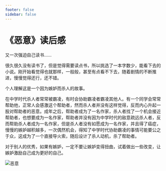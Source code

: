 ```yaml
---
footer: false
sidebar: false
---
```


# 《恶意》读后感

又一次强迫自己读书……

很久很久没有读书了，但是觉得需要读点书，所以挑选了一本字数少，能看下去的小说。刚开始看觉得也就那样，一般般，甚至有点看不下去，随着剧情的不断推进，慢慢觉得还行，还不错。

个人理解这是一个因为嫉妒而杀人的故事。

在中学时代杀人者常常被霸凌，有时会协助霸凌者霸凌其他人。有一个同学会常常帮助他，正常人会感激这个帮助者，然而杀人者并没有这样觉得，反而内心升起一股对帮助者的恶意。成年之后，帮助者成为了一名作家，杀人者找了一个机会接近帮助者，也想要成为一名作家，帮助者并没有因为中学时代的敌意疏远杀人者，反而帮助杀人者成为一名作家，但是杀人者没有如愿成为一名作家，并且得了癌症，慢慢的嫉妒越积越多，一次偶然机会，得知了中学时代协助霸凌的事情可能要公之于众，这成为了一个直接导火索，随后设计了杀人动机，杀了帮助者。

对于别人的优秀，如果有嫉妒，一定不要让嫉妒变得扭曲，试着做出一些改变，让嫉妒激励自己成为更好的自己。

![恶意](/malice.png)

